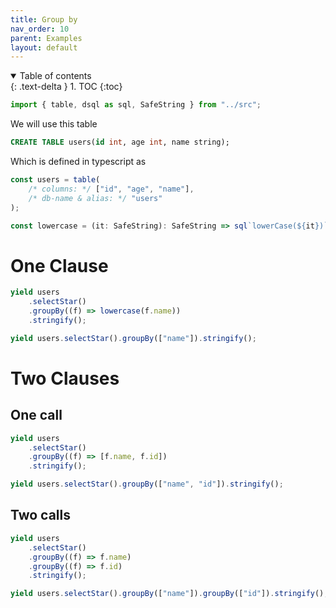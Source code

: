 ```yaml
---
title: Group by
nav_order: 10
parent: Examples
layout: default
---
```


<details open markdown="block">
  <summary>
    Table of contents
  </summary>
  {: .text-delta }
1. TOC
{:toc}
</details>

```ts eval --replacePrintedInput=../src,sql-select-ts
import { table, dsql as sql, SafeString } from "../src";
```

We will use this table

```sql
CREATE TABLE users(id int, age int, name string);
```

Which is defined in typescript as

```ts eval
const users = table(
    /* columns: */ ["id", "age", "name"],
    /* db-name & alias: */ "users"
);

const lowercase = (it: SafeString): SafeString => sql`lowerCase(${it})`;
```

# One Clause

```ts eval --yield=sql
yield users
    .selectStar()
    .groupBy((f) => lowercase(f.name))
    .stringify();
```

```ts eval --yield=sql
yield users.selectStar().groupBy(["name"]).stringify();
```

# Two Clauses

## One call

```ts eval --yield=sql
yield users
    .selectStar()
    .groupBy((f) => [f.name, f.id])
    .stringify();
```

```ts eval --yield=sql
yield users.selectStar().groupBy(["name", "id"]).stringify();
```

## Two calls

```ts eval --yield=sql
yield users
    .selectStar()
    .groupBy((f) => f.name)
    .groupBy((f) => f.id)
    .stringify();
```

```ts eval --yield=sql
yield users.selectStar().groupBy(["name"]).groupBy(["id"]).stringify();
```

